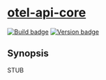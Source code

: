# [otel-api-core][]

[![Build badge][]][build]
[![Version badge][]][version]

## Synopsis

STUB

[otel-api-core]: https://github.com/jship/otel-api-core
[Build badge]: https://github.com/jship/opentelemetry-haskell/workflows/CI/badge.svg
[build]: https://github.com/jship/opentelemetry-haskell/actions
[Version badge]: https://img.shields.io/hackage/v/otel-api-core?color=brightgreen&label=version&logo=haskell
[version]: https://hackage.haskell.org/package/otel-api-core
[Haddocks]: https://hackage.haskell.org/package/otel-api-core
